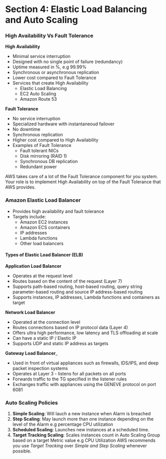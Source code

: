 # Section 4: Elastic Load Balancing and Auto Scaling
### High Availability Vs Fault Tolerance
__High Availability__  
* Minimal service interruption
* Designed with no single point of failure (redundancy)
* Uptime measured in %, e.g 99.99%
* Synchronous or asynchronous replication
* Lower cost compared to Fault Tolerance
* Services that create High Availability
  - Elastic Load Balancing
  - EC2 Auto Scaling
  -  Amazon Route 53

__Fault Tolerance__  
* No service interruption
* Specialized hardware with instantaneoud failover
* No downtime
* Synchronous replication
* Higher cost compared to High Availability
* Examples of Fault Tolerance
  - Fault tolerant NICs
  - Disk mirroring (RAID 1)
  - Synchronous DB replication
  - Redundant power

AWS takes care of a lot of the Fault Tolerance component for you system.  
Your role is to implement High Availability on top of the Fault Tolerance that AWS provides.  

### Amazon Elastic Load Balancer
* Provides high availability and fault tolerance
* Targets include:
  - Amazon EC2 instances
  - Amazon ECS containers
  - IP addresses
  - Lambda functions
  * Other load balancers

#### Types of Elastic Load Balancer (ELB)
__Application Load Balancer__  
* Operates at the request level
* Routes based on the content of the request (Layer 7)
* Supports path-based routing, host-based routing, query string parameter-based routing and source IP address-based routing
* Supports instances, IP addresses, Lambda functions and containers as target

__Network Load Balancer__  
* Operated at the connection level
* Routes connections based on IP protocol data (Layer 4)
* Offers ultra high performance, low latency and TLS offloading at scale
* Can have a static IP / Elastic IP
* Supports UDP and static IP address as targets

__Gateway Load Balancer___  
* Used in front of virtual appliances such as firewalls, IDS/IPS, and deep packet inspection systems
* Operates at Layer 3 - listens for all packets on all ports
* Forwards traffic to the TG specified in the listener rules
* Exchanges traffic with appliances using the GENEVE protocol on port 6081

### Auto Scaling Policies
1. __Simple Scaling__: Will lauch a new instance when Alarm is breached
2. __Step Scaling__: May launch more than one instance depending on the level of the Alarm e.g percentage CPU utilization
3. __Scheduled Scaling__: Launches new instances at a scheduled time.
4. __Target Tracking Scaling__: Scales instances count in Auto Scaling Group based on a target Metric value e.g CPU Utilization
AWS recommends you use _Target Tracking_ over _Simple and Step Scaling_ whenever possible.  
